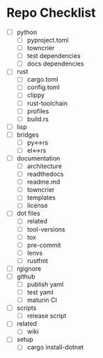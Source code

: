 
# Repo Checklist


- [ ] python
    - [ ] pyproject.toml
    - [ ] towncrier
    - [ ] test dependencies
    - [ ] docs dependencies
- [ ] rust
    - [ ] cargo.toml
    - [ ] config.toml
    - [ ] clippy
    - [ ] rust-toolchain
    - [ ] profiles
    - [ ] build.rs
- [ ] lisp
- [ ] bridges
  - [ ] py<->rs
  - [ ] el<->rs
- [ ] documentation
    - [ ] architecture
    - [ ] readthedocs
    - [ ] readme.md
    - [ ] towncrier
    - [ ] templates
    - [ ] license
- [ ] dot files
    - [ ] related
    - [ ] tool-versions
    - [ ] tox
    - [ ] pre-commit
    - [ ] lenvs
    - [ ] rustfmt
- [ ] rgignore
- [ ] github
    - [ ] publish yaml
    - [ ] test yaml
    - [ ] maturin CI
- [ ] scripts
    - [ ] release script
- [ ] related
    - [ ] wiki
- [ ] setup
    - [ ] cargo install-dotnet
